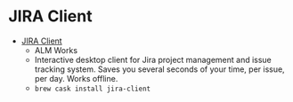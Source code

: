 # JIRA Client
- [JIRA Client](https://almworks.com/jiraclient/overview.html)
  -  ALM Works
  - Interactive desktop client for Jira project management and issue tracking system. Saves you several seconds of your time, per issue, per day. Works offline.
  - `brew cask install jira-client`
